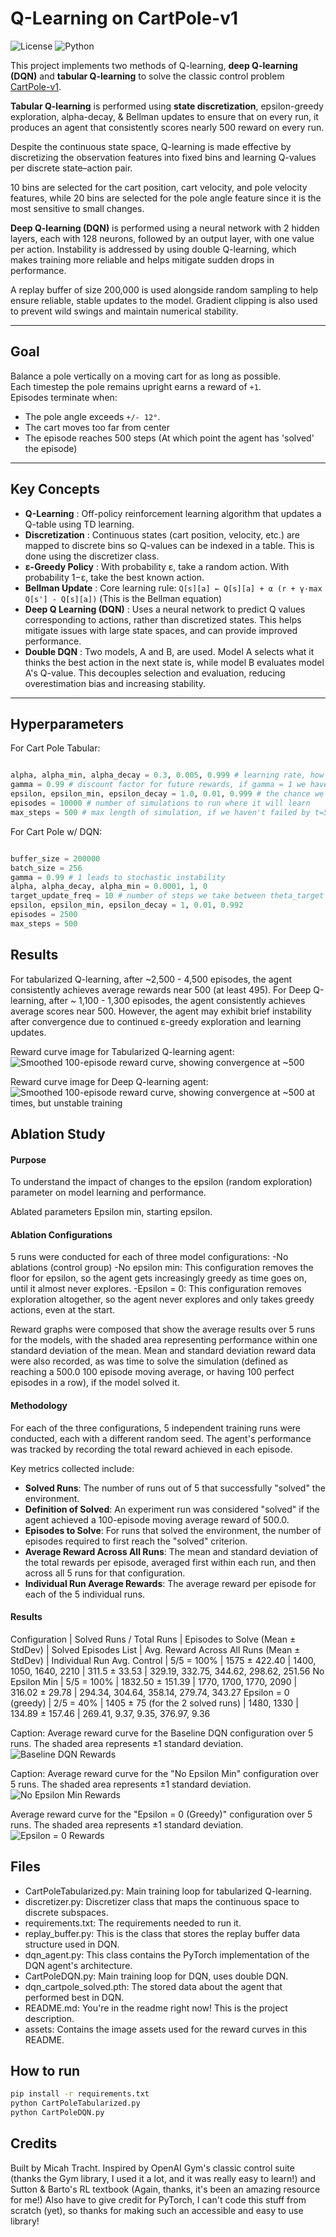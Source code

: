 # Q-Learning on CartPole-v1

![License](https://img.shields.io/badge/License-MIT-green.svg)
![Python](https://img.shields.io/badge/Python-3.11-blue.svg)


This project implements two methods of Q-learning, **deep Q-learning (DQN)** and **tabular Q-learning** to solve the classic control problem [CartPole-v1](https://www.gymlibrary.dev/environments/classic_control/cart_pole/).

**Tabular Q-learning** is performed using **state discretization**, epsilon-greedy exploration, alpha-decay, & Bellman updates to ensure that on every run, it produces an agent that consistently scores nearly 500 reward on every run.

Despite the continuous state space, Q-learning is made effective by discretizing the observation features into fixed bins and learning Q-values per discrete state–action pair.

10 bins are selected for the cart position, cart velocity, and pole velocity features, while 20 bins are selected for the pole angle feature since it is the most sensitive to small changes.

**Deep Q-learning (DQN)** is performed using a neural network with 2 hidden layers, each with 128 neurons, followed by an output layer, with one value per action. Instability is addressed by using double Q-learning, which makes training more reliable and helps mitigate sudden drops in performance.

A replay buffer of size 200,000 is used alongside random sampling to help ensure reliable, stable updates to the model. Gradient clipping is also used to prevent wild swings and maintain numerical stability.

---

## Goal

Balance a pole vertically on a moving cart for as long as possible.  
Each timestep the pole remains upright earns a reward of `+1`.  
Episodes terminate when:
- The pole angle exceeds `+/- 12°`.
- The cart moves too far from center
- The episode reaches 500 steps (At which point the agent has 'solved' the episode)

---

## Key Concepts

 - **Q-Learning**      : Off-policy reinforcement learning algorithm that updates a Q-table using TD learning.
 - **Discretization**  : Continuous states (cart position, velocity, etc.) are mapped to discrete bins so Q-values can be indexed in a table. This is done using the discretizer class.
 - **ε-Greedy Policy** : With probability ε, take a random action. With probability 1−ε, take the best known action. 
 - **Bellman Update**  : Core learning rule: `Q[s][a] ← Q[s][a] + α (r + γ·max Q[s'] - Q[s][a])` (This is the Bellman equation)
 - **Deep Q Learning (DQN)**             : Uses a neural network to predict Q values corresponding to actions, rather than discretized states. This helps mitigate issues with large state spaces, and can provide improved performance.
 - **Double DQN**      : Two models, A and B, are used. Model A selects what it thinks the best action in the next state is, while model B evaluates model A's Q-value. This decouples selection and evaluation, reducing overestimation bias and increasing stability.
---

## Hyperparameters

For Cart Pole Tabular:

```python

alpha, alpha_min, alpha_decay = 0.3, 0.005, 0.999 # learning rate, how much do we update Q(S,A) each time. What to multiply the learning rate by each time. Min value for learning rate.
gamma = 0.99 # discount factor for future rewards, if gamma = 1 we have instability in stochastic environments, but gamma should be near 1 because we care about future rewards too
epsilon, epsilon_min, epsilon_decay = 1.0, 0.01, 0.999 # the chance we take a random action to explore (exploration vs exploitation). The min value for epsilon (can't go below this). What to multiply epsilon by after each simulation
episodes = 10000 # number of simulations to run where it will learn
max_steps = 500 # max length of simulation, if we haven't failed by t=500 we've 'solved' it.

```

For Cart Pole w/ DQN:
```python

buffer_size = 200000
batch_size = 256
gamma = 0.99 # 1 leads to stochastic instability
alpha, alpha_decay, alpha_min = 0.0001, 1, 0
target_update_freq = 10 # number of steps we take between theta_target <- theta
epsilon, epsilon_min, epsilon_decay = 1, 0.01, 0.992 
episodes = 2500
max_steps = 500 

```

## Results

For tabularized Q-learning, after ~2,500 - 4,500 episodes, the agent consistently achieves average rewards near 500 (at least 495).
For Deep Q-learning, after ~ 1,100 - 1,300 episodes, the agent consistently achieves average scores near 500. However, the agent may exhibit brief instability after convergence due to continued ε-greedy exploration and learning updates.

Reward curve image for Tabularized Q-learning agent:
![Smoothed 100-episode reward curve, showing convergence at ~500](assets/TabularizedQLearningRewardCurve.png)

Reward curve image for Deep Q-learning agent:
![Smoothed 100-episode reward curve, showing convergence at ~500 at times, but unstable training](assets/DQNRewardCurve.png)

## Ablation Study

 #### Purpose
To understand the impact of changes to the epsilon (random exploration) parameter on model learning and performance.

Ablated parameters
Epsilon min, starting epsilon.

 #### Ablation Configurations
5 runs were conducted for each of three model configurations:
-No ablations (control group)
-No epsilon min: This configuration removes the floor for epsilon, so the agent gets increasingly greedy as time goes on, until it almost never explores.
-Epsilon = 0: This configuration removes exploration altogether, so the agent never explores and only takes greedy actions, even at the start.  

Reward graphs were composed that show the average results over 5 runs for the models, with the shaded area representing performance within one standard deviation of the mean.
Mean and standard deviation reward data were also recorded, as was time to solve the simulation (defined as reaching a 500.0 100 episode moving average, or having 100 perfect episodes in a row), if the model solved it.

#### Methodology

For each of the three configurations, 5 independent training runs were conducted, each with a different random seed. The agent's performance was tracked by recording the total reward achieved in each episode.

Key metrics collected include:
* **Solved Runs**: The number of runs out of 5 that successfully "solved" the environment.
* **Definition of Solved**: An experiment run was considered "solved" if the agent achieved a 100-episode moving average reward of 500.0.
* **Episodes to Solve**: For runs that solved the environment, the number of episodes required to first reach the "solved" criterion.
* **Average Reward Across All Runs**: The mean and standard deviation of the total rewards per episode, averaged first within each run, and then across all 5 runs for that configuration.
* **Individual Run Average Rewards**: The average reward per episode for each of the 5 individual runs.


 #### Results
Configuration         | Solved Runs / Total Runs | Episodes to Solve (Mean ± StdDev) | Solved Episodes List      | Avg. Reward Across All Runs (Mean ± StdDev) | Individual Run Avg.
Control               | 5/5 = 100%               | 1575 ± 422.40                     | 1400, 1050, 1640, 2210    | 311.5 ± 33.53                               | 329.19, 332.75, 344.62, 298.62, 251.56	
No Epsilon Min        | 5/5 = 100%               | 1832.50 ± 151.39                  | 1770, 1700, 1770, 2090    | 316.02 ± 29.78                              | 294.34, 304.64, 358.14, 279.74, 343.27
Epsilon = 0 (greedy)  | 2/5 = 40%                | 1405 ± 75 (for the 2 solved runs) | 1480, 1330                | 134.89 ± 157.46                             | 269.41, 9.37, 9.35, 376.97, 9.36

Caption: Average reward curve for the Baseline DQN configuration over 5 runs. The shaded area represents ±1 standard deviation.
![Baseline DQN Rewards](assets\5RunDiffSeedExperiment.png)

Caption: Average reward curve for the "No Epsilon Min" configuration over 5 runs. The shaded area represents ±1 standard deviation.
![No Epsilon Min Rewards](assets\NoEpsMin5RunRLGraph.png)

Average reward curve for the "Epsilon = 0 (Greedy)" configuration over 5 runs. The shaded area represents ±1 standard deviation.
![Epsilon = 0 Rewards](assets\NoEpsilonRewardPlotCartPole.png)


## Files

 - CartPoleTabularized.py: Main training loop for tabularized Q-learning.
 - discretizer.py: Discretizer class that maps the continuous space to discrete subspaces.
 - requirements.txt: The requirements needed to run it.
 - replay_buffer.py: This is the class that stores the replay buffer data structure used in DQN.
 - dqn_agent.py: This class contains the PyTorch implementation of the DQN agent's architecture.
 - CartPoleDQN.py: Main training loop for DQN, uses double DQN.
 - dqn_cartpole_solved.pth: The stored data about the agent that performed best in DQN.
 - README.md: You're in the readme right now! This is the project description.
 - assets: Contains the image assets used for the reward curves in this README.

## How to run

```bash
pip install -r requirements.txt
python CartPoleTabularized.py
python CartPoleDQN.py
```

## Credits

Built by Micah Tracht. Inspired by OpenAI Gym's classic control suite (thanks the Gym library, I used it a lot, and it was really easy to learn!) and Sutton & Barto's RL textbook (Again, thanks, it's been an amazing resource for me!) Also have to give credit for PyTorch, I can't code this stuff from scratch (yet), so thanks for making such an accessible and easy to use library!
